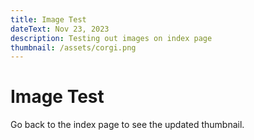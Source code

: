 ```yaml
---
title: Image Test
dateText: Nov 23, 2023
description: Testing out images on index page
thumbnail: /assets/corgi.png
---
```

# Image Test
Go back to the index page to see the updated thumbnail.